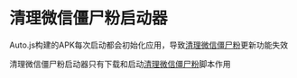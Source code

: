 # 清理微信僵尸粉启动器

Auto.js构建的APK每次启动都会初始化应用，导致[清理微信僵尸粉](https://github.com/L8426936/CleanUpWeChatZombieFans)更新功能失效

清理微信僵尸粉启动器只有下载和启动[清理微信僵尸粉](https://github.com/L8426936/CleanUpWeChatZombieFans)脚本作用